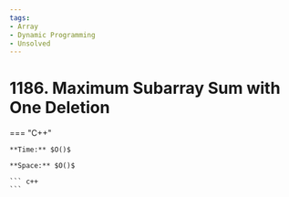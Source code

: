 ```yaml
---
tags:
- Array
- Dynamic Programming
- Unsolved
---
```



# 1186. Maximum Subarray Sum with One Deletion

=== "C++"

    **Time:** $O()$

    **Space:** $O()$

    ``` c++
    ```